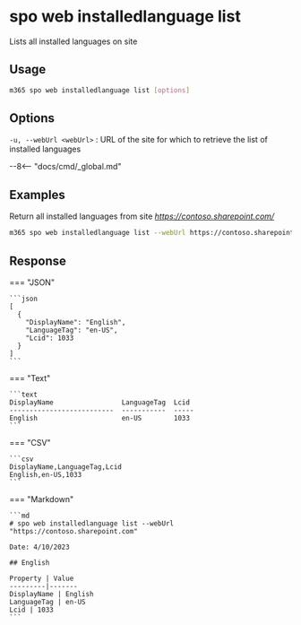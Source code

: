 # spo web installedlanguage list

Lists all installed languages on site

## Usage

```sh
m365 spo web installedlanguage list [options]
```

## Options

`-u, --webUrl <webUrl>`
: URL of the site for which to retrieve the list of installed languages

--8<-- "docs/cmd/_global.md"

## Examples

Return all installed languages from site _https://contoso.sharepoint.com/_

```sh
m365 spo web installedlanguage list --webUrl https://contoso.sharepoint.com
```

## Response

=== "JSON"

    ```json
    [ 
      {
        "DisplayName": "English",
        "LanguageTag": "en-US",
        "Lcid": 1033
      }
    ]
    ```

=== "Text"

    ```text
    DisplayName                 LanguageTag  Lcid
    --------------------------  -----------  -----
    English                     en-US        1033
    ```

=== "CSV"

    ```csv
    DisplayName,LanguageTag,Lcid
    English,en-US,1033
    ```

=== "Markdown"

    ```md
    # spo web installedlanguage list --webUrl "https://contoso.sharepoint.com"

    Date: 4/10/2023

    ## English

    Property | Value
    ---------|-------
    DisplayName | English
    LanguageTag | en-US
    Lcid | 1033   
    ```

